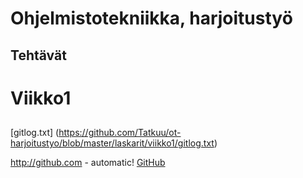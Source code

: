 # Ohjelmistotekniikka, harjoitustyö <h2> Tehtävät

# Viikko1 <h2> 

[gitlog.txt] (https://github.com/Tatkuu/ot-harjoitustyo/blob/master/laskarit/viikko1/gitlog.txt)
  
http://github.com - automatic!
[GitHub](http://github.com)
